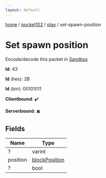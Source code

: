 ```yaml
---
layout: default
---
```


[home](/)  /  [pocket102](/protocol/pocket102)  /  [play](/protocol/pocket102/play)  /  set-spawn-position

# Set spawn position

Encode/decode this packet in [Sandbox](../../../sandbox/pocket102#Play.SetSpawnPosition)

**Id**: 43

**Id** (hex): 2B

**Id** (bin): 00101011

**Clientbound**: ✔️

**Serverbound**: ✖️

## Fields

Name | Type
---|---
? | varint
position | [blockPosition](/protocol/pocket102/types/block-position)
? | bool
